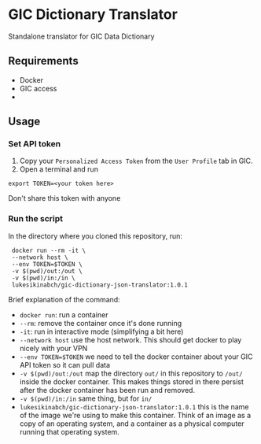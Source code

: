 # GIC Dictionary Translator

Standalone translator for GIC Data Dictionary

## Requirements

- Docker
- GIC access
- 

## Usage

### Set API token

1. Copy your `Personalized Access Token` from the `User Profile` tab in GIC.
2. Open a terminal and run 
```shell
export TOKEN=<your token here>
```
Don't share this token with anyone

### Run the script

In the directory where you cloned this repository, run: 
```shell
 docker run --rm -it \
 --network host \
 --env TOKEN=$TOKEN \
 -v $(pwd)/out:/out \
 -v $(pwd)/in:/in \
 lukesikinabch/gic-dictionary-json-translator:1.0.1
```

Brief explanation of the command:
- `docker run`: run a container
- `--rm`: remove the container once it's done running
- `-it`: run in interactive mode (simplifying a bit here)
- `--network host` use the host network. This should get docker to play nicely with your VPN
- `--env TOKEN=$TOKEN` we need to tell the docker container about your GIC API token so it can pull data
- `-v $(pwd)/out:/out` map the directory `out/` in this repository to `/out/` inside the docker container. This
makes things stored in there persist after the docker container has been run and removed.
- `-v $(pwd)/in:/in` same thing, but for `in/`
- `lukesikinabch/gic-dictionary-json-translator:1.0.1` this is the name of the image we're using to make this container.
Think of an image as a copy of an operating system, and a container as a physical computer running that operating system.